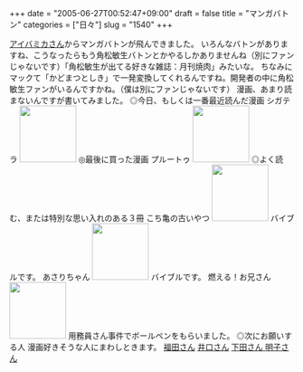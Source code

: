 +++
date = "2005-06-27T00:52:47+09:00"
draft = false
title = "マンガバトン"
categories = ["日々"]
slug = "1540"
+++

<a href="http://aiba.tv/mika/archives/000592.php" target="_blank">アイバミカさん</a>からマンガバトンが飛んできました。
いろんなバトンがありますね、こうなったらもう角松敏生バトンとかやるしかありませんね（別にファンじゃないです）「角松敏生が出てる好きな雑誌：月刊焼肉」みたいな。
ちなみにマックて「かどまつとしき」で一発変換してくれるんですね。開発者の中に角松敏生ファンがいるんですかね。（僕は別にファンじゃないです）
漫画、あまり読まないんですが書いてみました。
◎今日、もしくは一番最近読んだ漫画
シガテラ
<a href="http://www.amazon.co.jp/exec/obidos/ASIN/4063613348/ieiriblog-22" target="_blank"><img src="http://images.amazon.com/images/P/4063613348.09._SCMZZZZZZZ_.jpg"  class="booklog-imgsrc" style="border:0px; width:100px"></a>
◎最後に買った漫画
プルートゥ
<a href="http://www.amazon.co.jp/exec/obidos/ASIN/4091877575/ieiriblog-22" target="_blank"><img src="http://images.amazon.com/images/P/4091877575.09._SCMZZZZZZZ_.jpg"  class="booklog-imgsrc" style="border:0px; width:100px"></a>
◎よく読む、または特別な思い入れのある３冊
こち亀の古いやつ
<a href="http://www.amazon.co.jp/exec/obidos/ASIN/4088738160/ieiriblog-22" target="_blank"><img src="http://images.amazon.com/images/P/4088738160.09._SCMZZZZZZZ_.jpg"  class="booklog-imgsrc" style="border:0px; width:100px"></a>
バイブルです。
あさりちゃん
<a href="http://www.amazon.co.jp/exec/obidos/ASIN/409143097X/ieiriblog-22" target="_blank"><img src="http://images.amazon.com/images/P/409143097X.09._SCMZZZZZZZ_.jpg"  class="booklog-imgsrc" style="border:0px; width:100px"></a>
バイブルです。
燃える！お兄さん
<a href="http://www.amazon.co.jp/exec/obidos/ASIN/408617863X/ieiriblog-22" target="_blank"><img src="http://images.amazon.com/images/P/408617863X.09._SCMZZZZZZZ_.jpg"  class="booklog-imgsrc" style="border:0px; width:100px"></a>
用務員さん事件でボールペンをもらいました。
◎次にお願いする人
漫画好きそうな人にまわしときます。
<a href="http://daiskip.com">福田さん</a>
<a href="http://chebu.main.jp/blog/">井口さん</a>
<a href="http://zubon.boo.jp/">下田さん
<a href="http://aki-tect.petit.cc/">明子さん</a>
